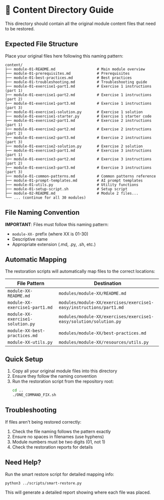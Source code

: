 # 📁 Content Directory Guide

This directory should contain all the original module content files that need to be restored.

## Expected File Structure

Place your original files here following this naming pattern:

```
content/
├── module-01-README.md                   # Main module overview
├── module-01-prerequisites.md            # Prerequisites
├── module-01-best-practices.md           # Best practices
├── module-01-troubleshooting.md          # Troubleshooting guide
├── module-01-exercise1-part1.md          # Exercise 1 instructions (part 1)
├── module-01-exercise1-part2.md          # Exercise 1 instructions (part 2)
├── module-01-exercise1-part3.md          # Exercise 1 instructions (part 3)
├── module-01-exercise1-solution.py       # Exercise 1 solution
├── module-01-exercise1-starter.py        # Exercise 1 starter code
├── module-01-exercise2-part1.md          # Exercise 2 instructions (part 1)
├── module-01-exercise2-part2.md          # Exercise 2 instructions (part 2)
├── module-01-exercise2-part3.md          # Exercise 2 instructions (part 3)
├── module-01-exercise2-solution.py       # Exercise 2 solution
├── module-01-exercise3-part1.md          # Exercise 3 instructions (part 1)
├── module-01-exercise3-part2.md          # Exercise 3 instructions (part 2)
├── module-01-exercise3-part3.md          # Exercise 3 instructions (part 3)
├── module-01-common-patterns.md          # Common patterns reference
├── module-01-prompt-templates.md         # AI prompt templates
├── module-01-utils.py                    # Utility functions
├── module-01-setup-script.sh             # Setup script
├── module-02-README.md                   # Module 2 files...
└── ... (continue for all 30 modules)
```

## File Naming Convention

**IMPORTANT**: Files must follow this naming pattern:
- `module-XX-` prefix (where XX is 01-30)
- Descriptive name
- Appropriate extension (.md, .py, .sh, etc.)

## Automatic Mapping

The restoration scripts will automatically map files to the correct locations:

| File Pattern | Destination |
|--------------|-------------|
| `module-XX-README.md` | `modules/module-XX/README.md` |
| `module-XX-exercise1-part1.md` | `modules/module-XX/exercises/exercise1-easy/instructions/part1.md` |
| `module-XX-exercise1-solution.py` | `modules/module-XX/exercises/exercise1-easy/solution/solution.py` |
| `module-XX-best-practices.md` | `modules/module-XX/best-practices.md` |
| `module-XX-utils.py` | `modules/module-XX/resources/utils.py` |

## Quick Setup

1. Copy all your original module files into this directory
2. Ensure they follow the naming convention
3. Run the restoration script from the repository root:
   ```bash
   cd ..
   ./ONE_COMMAND_FIX.sh
   ```

## Troubleshooting

If files aren't being restored correctly:
1. Check the file naming follows the pattern exactly
2. Ensure no spaces in filenames (use hyphens)
3. Module numbers must be two digits (01, not 1)
4. Check the restoration reports for details

## Need Help?

Run the smart restore script for detailed mapping info:
```bash
python3 ../scripts/smart-restore.py
```

This will generate a detailed report showing where each file was placed.
